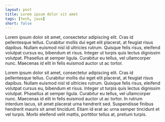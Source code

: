 ```yaml
---
layout: post
title: Lorem ipsum dolor sit amet
tags: [tech, java]
short: false
---
```


Lorem ipsum dolor sit amet, consectetur adipiscing elit. Cras id 
pellentesque tellus. Curabitur mollis dui eget elit placerat, at feugiat 
risus dapibus. Nullam euismod nisl id ultricies rutrum. Quisque felis 
risus, eleifend volutpat cursus eu, bibendum et risus. Integer ut turpis 
quis lectus dignissim volutpat. Phasellus at semper ligula. Curabitur eu 
tellus, vel ullamcorper nunc. Maecenas id elit in felis euismod auctor 
ut ac tortor.

Lorem ipsum dolor sit amet, consectetur adipiscing elit. Cras id 
pellentesque tellus. Curabitur mollis dui eget elit placerat, at feugiat 
risus dapibus. Nullam euismod nisl id ultricies rutrum. Quisque felis 
risus, eleifend volutpat cursus eu, bibendum et risus. Integer ut turpis 
quis lectus dignissim volutpat. Phasellus at semper ligula. Curabitur eu 
tellus, vel ullamcorper nunc. Maecenas id elit in felis euismod auctor 
ut ac tortor. In rutrum interdum lacus, sit amet placerat urna 
hendrerit sed. Suspendisse finibus hendrerit mauris sit amet tincidunt. 
Etiam id erat ac urna semper tincidunt et vel turpis. Morbi eleifend 
velit mattis, porttitor tellus at, pretium turpis.
